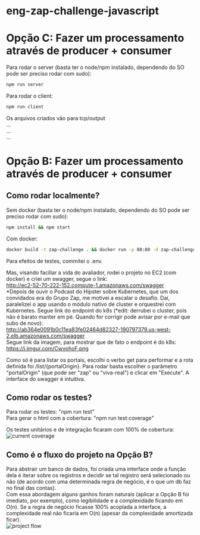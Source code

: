 # eng-zap-challenge-javascript

# Opção C: Fazer um processamento através de producer + consumer
Para rodar o server (basta ter o node/npm instalado, dependendo do SO pode ser preciso rodar com sudo):  
```bash
npm run server
```  
Para rodar o client:  
```bash
npm run client
```  
Os arquivos criados vão para tcp/output  
...  
...  
...  
# Opção B: Fazer um processamento através de producer + consumer
## Como rodar localmente?
Sem docker (basta ter o node/npm instalado, dependendo do SO pode ser preciso rodar com sudo):  
```bash
npm install && npm start
```   
Com docker:  
```bash
docker build -t zap-challenge . && docker run -p 80:80 -d zap-challenge  
```  
Para efeitos de testes, commitei o .env.  

Mas, visando faciliar a vida do avaliador, rodei o projeto no EC2 (com docker) e criei um swagger, segue o link:  
http://ec2-52-70-222-152.compute-1.amazonaws.com/swagger  
*Depois de ouvir o Podcast do Hipster sobre Kubernetes, que um dos convidados era do Grupo Zap, me motivei a escalar o desafio. Daí, paralelizei o app usando o módulo nativo de cluster e orquestrei com Kubernetes. Segue link do endpoint do k8s (*edit: derrubei o cluster, pois não é barato manter em pé. Quando for corrigir pode avisar por e-mail que subo de novo):  
http://ab364e0091b0c11ea83fe02464d82327-190797379.us-west-2.elb.amazonaws.com/swagger  
Segue link da imagem, para mostrar que de fato o endpoint é do k8s: https://i.imgur.com/CwvohoF.png  

Como só é para listar os portais, escolhi o verbo get para performar e a rota definida foi /list/{portalOrigin}. Para rodar basta escolher o parâmetro "portalOrigin" (que pode ser "zap" ou "viva-real") e clicar em "Execute". A interface do swagger é intuitiva.

## Como rodar os testes?
Para rodar os testes: "npm run test"  
Para gerar o html com a cobertura: "npm run test:coverage"  
  
Os testes unitários e de integração ficaram com 100% de cobertura:  
![current coverage](https://i.ibb.co/dtctWRj/Screenshot-from-2019-12-09-03-40-58.png)

## Como é o fluxo do projeto na Opção B?
Para abstrair um banco de dados, foi criada uma interface onde a função dela é iterar sobre os registros e decidir se tal registro será selecionado ou não (de acordo com uma determinada regra de negócio, é o que um db faz no final das contas).  
Com essa abordagem alguns ganhos foram naturais (aplicar a Opção B foi imediato, por exemplo), como legibilidade e a complexidade ficando em O(n). Se a regra de negócio ficasse 100% acoplada a interface, a complexidade real não ficaria em O(n) (apesar da complexidade amortizada ficar).  
![project flow](https://i.ibb.co/cQMCLvq/Screenshot-from-2019-12-09-03-28-13.png)
